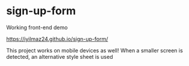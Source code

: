 # sign-up-form

Working front-end demo

https://iyilmaz24.github.io/sign-up-form/

This project works on mobile devices as well! When a smaller screen is detected, an
alternative style sheet is used
